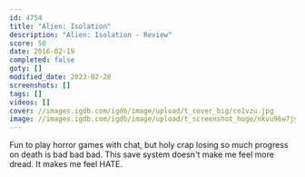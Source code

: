 ```yaml
---
id: 4754
title: "Alien: Isolation"
description: "Alien: Isolation - Review"
score: 50
date: 2016-02-19
completed: false
goty: []
modified_date: 2023-02-28
screenshots: []
tags: []
videos: []
cover: //images.igdb.com/igdb/image/upload/t_cover_big/co1vzu.jpg
image: //images.igdb.com/igdb/image/upload/t_screenshot_huge/nkvu96w7jyzcbkh0fsmi.jpg
---
```

Fun to play horror games with chat, but holy crap losing so much progress on death is bad bad bad. This save system doesn't make me feel more dread. It makes me feel HATE.